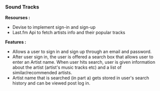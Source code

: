 <h3>Sound Tracks</h3>  

<b>Resourses :</b>
<ul>
<li>
Devise to implement sign-in and sign-up
</li>
<li>
Last.fm Api to fetch artists info and their popular tracks
</li>
</ul>
<b>Features :</b>
<ul>
<li>
Allows a user to sign in and sign up through an email and password.
</li>
<li>
After user sign in, the user is offered a search box that allows user to enter an Artist name. When user hits search, user is given information about the artist (artist's music tracks etc) and a  list of similar/recommended artists.
</li>
<li>
Artist name that is searched (in part a) gets stored in user's search history and can be viewed post log in.
</li>
</ul>


